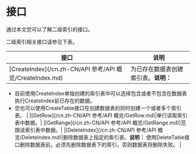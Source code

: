 # 接口

通过本文您可以了解二级索引的接口。

二级索引相关接口请参见下表。

|接口|说明|
|--|--|
|[CreateIndex](/cn.zh-CN/API 参考/API 概览/CreateIndex.md)|为已存在数据表创建索引表。**说明：**

-   目前使用CreateIndex单独创建的索引表中可以选择包含或者不包含在数据表执行CreateIndex前已存在的数据。
-   您也可以使用CreateTable接口在创建数据表的同时创建一个或者多个索引表。 |
|[GetRow](/cn.zh-CN/API 参考/API 概览/GetRow.md)|单行读取索引表中数据。|
|[GetRange](/cn.zh-CN/API 参考/API 概览/GetRange.md)|范围读索引表中数据。|
|[DeleteIndex](/cn.zh-CN/API 参考/API 概览/DeleteIndex.md)|删除数据表上指定的索引表。**说明：** 使用DeleteTable接口删除数据表前，必须先删除数据表下的索引，否则数据表将删除失败。 |


